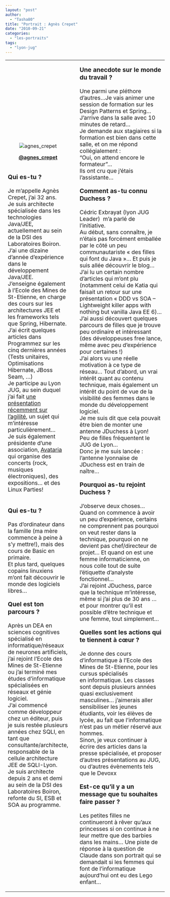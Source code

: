 ```yaml
---
layout: "post"
author: 
  - "Tasha80"
title: "Portrait : Agnès Crepet"
date: "2010-09-21"
categories: 
  - "les-portraits"
tags: 
  - "lyon-jug"
---
```


<table border="0" width="100%"><tbody><tr><td width="33%"><div style="margin-right:10px"><p style="text-align: center"><img class="aligncenter" src="/assets/2010/09/2010-09-21-portrait-agnes-crepet/20df0d474b1a4289763f79df5fbaca34-bpfull.jpg" alt="agnes_crepet"></p><p style="text-align: center"><strong><a href="http://twitter.com/agnes_crepet">@agnes_crepet</a></strong></p><p><span style="font-size:120%;font-weight:bold"><br>Qui es-tu ?<br></span><span style="font-size:110%"><br>Je m’appelle Agnès Crepet, j’ai 32 ans.<br>Je suis architecte spécialisée dans les technologies Java/JEE, actuellement au sein de la DSI des Laboratoires Boiron.<br>J’ai une dizaine d’année d’expérience dans le développement Java/JEE.<br>J’enseigne également à l’Ecole des Mines de St-Etienne, en charge des cours sur les architectures JEE et les frameworks tels que Spring, Hibernate.<br>J’ai écrit quelques articles dans Programmez sur les cinq dernières années (Tests unitaires, Optimisations Hibernate, JBoss Seam, …)<br>Je participe au Lyon JUG, au sein duquel j’ai fait <a href="http://clacote.free.fr/agilite.html" target="_blank">une présentation récemment sur l’agilité</a>, un sujet qui m’intéresse particulièrement…<br>Je suis également présidente d’une association, <a href="http://www.avataria.org/" target="_blank">Avataria </a>qui organise des concerts (rock, musiques électroniques), des expositions… et des Linux Parties!<br></span><br><span style="font-size:120%;font-weight:bold"><br>Qui es-tu ?<br></span><span style="font-size:110%"><br>Pas d’ordinateur dans la famille (ma mère commence à peine à s’y mettre!), mais des cours de Basic en primaire.<br>Et plus tard, quelques copains linuxiens m’ont fait découvrir le monde des logiciels libres…<br></span><br><span style="font-size:120%;font-weight:bold">Quel est ton parcours ?</span><br><span style="font-size:110%"><br>Après un DEA en sciences cognitives spécialisé en informatique/réseaux de neurones artificiels,<br>j’ai rejoint l’Ecole des Mines de St-Etienne ou j’ai terminé mes études d’informatique spécialisées en réseaux et génie logiciel.<br>J’ai commencé comme développeur chez un éditeur, puis je suis restée plusieurs années chez SQLI,&nbsp;en tant que consultante/architecte, responsable de la cellule architecture JEE de SQLI-Lyon.<br>Je suis architecte depuis 2 ans et demi au sein de la DSI des Laboratoires Boiron, refonte du SI, ESB et SOA au programme.</span></p></div></td><td width="66%"><div style="margin-left:10px"><p><span style="font-size:120%;font-weight:bold">Une anecdote sur le monde du travail ?</span><br><span style="font-size:110%"><br>Une parmi une pléthore d’autres…Je vais animer une session de formation sur les Design Patterns et Spring…<br>J’arrive dans la salle avec 10 minutes de retard…<br>Je demande aux stagiaires si la formation est bien dans cette salle, et on me répond collégialement :<br>“Oui, on attend encore le formateur”…<br>Ils ont cru que j’étais l’assistante…<br></span><br><span style="font-size:120%;font-weight:bold">Comment as-tu connu Duchess ?</span><br><span style="font-size:110%"><br>Cédric Exbrayat (lyon JUG Leader)&nbsp; m’a parlé de l’initiative.<br>Au début, sans connaître, je n’étais pas forcément emballée par le côté un peu communautariste «&nbsp;des filles qui font du Java&nbsp;»… Et puis je suis allée découvrir le blog… J’ai lu un certain nombre d’articles qui m’ont plu (notamment celui de Katia qui faisait un retour sur une présentation «&nbsp;DDD vs SOA – Lightweight killer apps with nothing but vanilla Java EE 6)… J’ai aussi découvert quelques parcours de filles que je trouve peu ordinaire et intéressant (des développeuses free lance, même avec peu d’expérience pour certaines !)<br>J’ai alors vu une réelle motivation à ce type de réseau… Tout d’abord, un vrai intérêt quant au contenu technique, mais également un intérêt du point de vue de la visibilité des femmes dans le monde du développement logiciel.<br>Je me suis dit que cela pouvait être bien de monter une antenne JDuchess à Lyon!<br>Peu de filles fréquentent le JUG de Lyon…<br>Donc je me suis lancée : l’antenne lyonnaise de JDuchess est en train de naître…<br></span><br><span style="font-size:120%;font-weight:bold">Pourquoi as-tu rejoint Duchess ?</span><br><span style="font-size:110%"><br>J’observe deux choses… Quand on commence à avoir un peu d’expérience, certains ne comprennent pas pourquoi on veut rester dans la technique, pourquoi on ne devient pas chef/directeur de projet… Et quand on est une femme informaticienne, on nous colle tout de suite l’étiquette d’analyste fonctionnel…<br>J’ai rejoint JDuchess, parce que la technique m’intéresse, même si j’ai plus de 30 ans … et pour montrer qu’il est possible d’être technique et une femme, tout simplement…<br></span><br><span style="font-size:120%;font-weight:bold">Quelles sont les actions qui te tiennent à cœur ?</span><br><span style="font-size:110%"><br>Je donne des cours d’informatique à l’Ecole des Mines de St-Etienne, pour les cursus spécialisés en&nbsp;informatique.&nbsp;Les classes sont depuis plusieurs années quasi exclusivement masculines… j’aimerais aller sensibiliser les jeunes étudiants, voir les élèves de lycée, au fait que l’informatique n’est pas un métier réservé aux hommes.<br>Sinon, je veux continuer à écrire des articles dans la presse spécialisée, et proposer d’autres présentations au JUG, ou d’autres évènements tels que le Devoxx<br></span><br><span style="font-size:120%;font-weight:bold">Est-ce qu’il y a un message que tu souhaites faire passer ?</span><br><span style="font-size:110%"><br>Les petites filles ne continueront à rêver qu’aux princesses si on continue à ne leur mettre que des barbies dans les mains… Une piste de réponse à la question de Claude dans son portrait qui se demandait si les femmes qui font de l’informatique aujourd’hui ont eu des Lego enfant…</span></p></div></td></tr></tbody></table>
